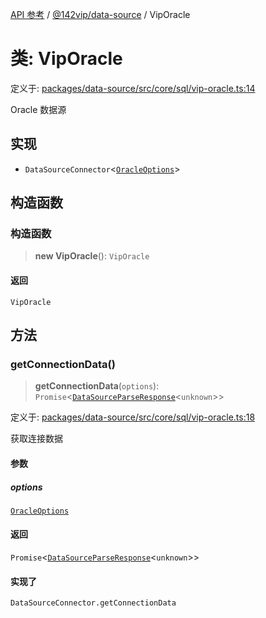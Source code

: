 [API 参考](../wiki/Home) / [@142vip/data-source](../wiki/@142vip.data-source) / VipOracle

# 类: VipOracle

定义于: [packages/data-source/src/core/sql/vip-oracle.ts:14](https://github.com/142vip/core-x/blob/25cf658819688f02293d600e7003b5877a2f9489/packages/data-source/src/core/sql/vip-oracle.ts#L14)

Oracle 数据源

## 实现

- `DataSourceConnector`\<[`OracleOptions`](../wiki/@142vip.data-source.%E6%8E%A5%E5%8F%A3.OracleOptions)\>

## 构造函数

### 构造函数

> **new VipOracle**(): `VipOracle`

#### 返回

`VipOracle`

## 方法

### getConnectionData()

> **getConnectionData**(`options`): `Promise`\<[`DataSourceParseResponse`](../wiki/@142vip.data-source.%E6%8E%A5%E5%8F%A3.DataSourceParseResponse)\<`unknown`\>\>

定义于: [packages/data-source/src/core/sql/vip-oracle.ts:18](https://github.com/142vip/core-x/blob/25cf658819688f02293d600e7003b5877a2f9489/packages/data-source/src/core/sql/vip-oracle.ts#L18)

获取连接数据

#### 参数

##### options

[`OracleOptions`](../wiki/@142vip.data-source.%E6%8E%A5%E5%8F%A3.OracleOptions)

#### 返回

`Promise`\<[`DataSourceParseResponse`](../wiki/@142vip.data-source.%E6%8E%A5%E5%8F%A3.DataSourceParseResponse)\<`unknown`\>\>

#### 实现了

`DataSourceConnector.getConnectionData`
